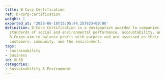 ```yaml
---
title: B Corp Certification
ref: b-corp-certification
weight: 1
exported_at: '2025-06-16T15:05:44.257823+00:00'
definition: B-Corp Certification is a designation awarded to companies that meet high
  standards of social and environmental performance, accountability, and transparency.
  B-Corps aim to balance profit with purpose and are assessed on their impact on workers,
  customers, community, and the environment.
tags:
- sustainability
- business
id: GL38
categories:
- Sustainability & Environment
---
```


